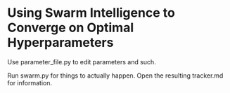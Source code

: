 # Using Swarm Intelligence to Converge on Optimal Hyperparameters

Use parameter_file.py to edit parameters and such.

Run swarm.py for things to actually happen. Open the resulting tracker.md for information.